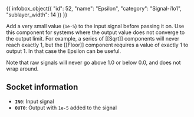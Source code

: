 {{ infobox_object({
	"id": 52,
	"name": "Epsilon",
	"category": "Signal-i1o1",
	"sublayer_width": 14
}) }}

Add a very small value (`1e-5`) to the input signal before passing it on. Use this component for systems where the output value does not converge to the output limit. For example, a series of [[Sqrt]] components will never reach exactly 1, but the [[Floor]] component requires a value of exactly 1 to output 1. In that case the Epsilon can be useful.

Note that raw signals will never go above 1.0 or below 0.0, and does not wrap around.

## Socket information
- **`IN0`**: Input signal
- **`OUT0`**: Output with `1e-5` added to the signal
